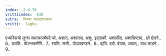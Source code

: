 ```yaml
---
index:  2.4.78
vrittiindex:  636
sutra:  विभाषा घ्राधेट्शाच्छासः
vritti:  laghu 
---
```


एभ्यस्सिचो लुग्वा स्यात्परस्मैपदे परे. अशात्. अशाताम्. अशुः. इट्सकौ. अशासीत्. अशासिष्टाम्.. छो छेदने.. 6.. छ्यति.. षोऽन्तकर्मणि.. 7.. स्यति. ससौ.. दोऽवखण्डने.. 8.. द्यति. ददौ. देयात्. अदात्.. व्यध ताडने.. 9..

